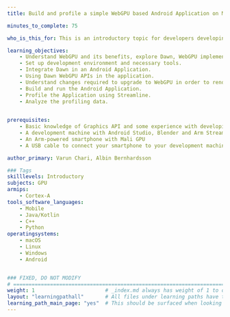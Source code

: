 ```yaml
---
title: Build and profile a simple WebGPU based Android Application on Mali GPU powered smartphone.

minutes_to_complete: 75

who_is_this_for: This is an introductory topic for developers developing GPU based Android applications, who are keen on upgrading to WebGPU.

learning_objectives: 
    - Understand WebGPU and its benefits, explore Dawn, WebGPU implementation.
    - Set up development environment and necessary tools.
    - Integrate Dawn in an Android Application.
    - Using Dawn WebGPU APIs in the application.
    - Understand changes required to upgrade to WebGPU in order to render a simple 3D object.
    - Build and run the Android Application.
    - Profile the Application using Streamline.
    - Analyze the profiling data.
    

prerequisites:
    - Basic knowledge of Graphics API and some experience with developing graphics based Android application.
    - A development machine with Android Studio, Blender and Arm Streamline installed.
    - An Arm-powered smartphone with Mali GPU
    - A USB cable to connect your smartphone to your development machine.

author_primary: Varun Chari, Albin Bernhardsson

### Tags
skilllevels: Introductory
subjects: GPU
armips:
    - Cortex-A
tools_software_languages:
    - Mobile
    - Java/Kotlin
    - C++
    - Python
operatingsystems:
    - macOS
    - Linux
    - Windows
    - Android


### FIXED, DO NOT MODIFY
# ================================================================================
weight: 1                       # _index.md always has weight of 1 to order correctly
layout: "learningpathall"       # All files under learning paths have this same wrapper
learning_path_main_page: "yes"  # This should be surfaced when looking for related content. Only set for _index.md of learning path content.
---
```

